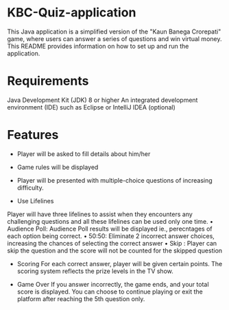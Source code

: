 # KBC-Quiz-application
This Java application is a simplified version of the "Kaun Banega Crorepati" game, where users can answer a series of questions and win virtual money. This README provides information on how to set up and run the application.
# Requirements
Java Development Kit (JDK) 8 or higher
An integrated development environment (IDE) such as Eclipse or IntelliJ IDEA (optional)
# Features

-	Player will be asked to fill details about him/her 

-	Game rules will be displayed

-	Player will be presented with multiple-choice questions of increasing difficulty.

-	Use Lifelines

Player will  have three lifelines to assist when they encounters any  challenging questions and all these lifelines can be used only one time.
•	Audience Poll:
Audience Poll results will be displayed ie., perecntages of each option being correct.
•	50:50: 
Eliminate 2  incorrect answer choices, increasing the chances of selecting the correct   answer 
•	Skip :
Player can skip the question and the score will not be counted for the skipped question    

- Scoring
For each correct answer, player will be given certain points. The scoring system reflects the prize levels in the TV show.

-	Game Over
If you answer incorrectly, the game ends, and your total score is displayed.
You can choose to continue playing or exit the platform after reaching the 5th question only.
